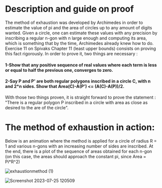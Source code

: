 # Description and guide on proof
The method of exhaustion was developed by Archimedes in order to estimate the value of pi and the area of circles up to any amount of digits wanted. 
Given a circle, one can estimate these values with any precision by inscribing a regular n-gon with n large enough and computing its area, which is something that by the time, Archimedes already knew how to do. Exercise 11 on Spivaks Chapter 11 (least upper bounds) consists on proving this fact rigorously.
In order to prove it, two things are necessary : 
#### 1-Show that any positive sequence of real values where each term is less or equal to half the previous one, converges to zero.
#### 2-Say P and P' are both regular polygons inscribed in a circle C, with n and 2*n sides. Show that Area(C)-A(P') <= (A(C)-A(P))/2.
With those two things proven, it is straight forward to prove the statement : "There is a regular polygon P inscribed in a circle with area as close as desired to the are of the circle".
# The method of exhaustion in action:
Below is an animation where the method is applied for a circle of radius R = 1 and various n-gons with an increasing number of sides are inscribed. At the end, there is a plot of the sequence of areas obtained for each n-gon (on this case, the areas should approach the constant pi, since Area = Pi*R^2)

![exhaustionmethod (1)](https://github.com/Panithecracker/Real-Analysis-Visuals/assets/97905110/39b20c4b-26cd-4c6e-8f7a-1c99c7db93e4)

![Screenshot 2023-07-25 120509](https://github.com/Panithecracker/Real-Analysis-Visuals/assets/97905110/aa463c5b-733a-429a-a6af-540c78856a7d)

